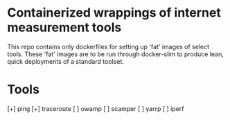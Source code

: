 # Containerized wrappings of internet measurement tools

This repo contains only dockerfiles for setting up 'fat' images of select tools.
These 'fat' images are to be run through docker-slim to produce lean, quick deployments
of a standard toolset.

# Tools

[+] ping
[+] traceroute
[ ] owamp
[ ] scamper
[ ] yarrp
[ ] iperf
